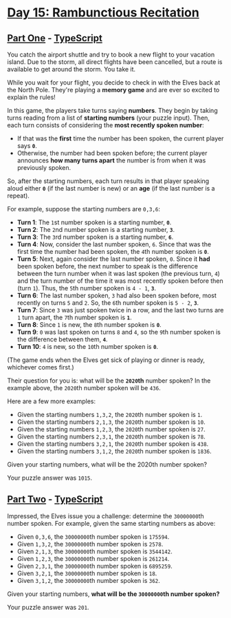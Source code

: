 # [Day 15: Rambunctious Recitation](https://adventofcode.com/2020/day/15)

## [Part One](https://adventofcode.com/2020/day/15#part1) - [TypeScript](/solutions/typescript/src/p1.ts)

You catch the airport shuttle and try to book a new flight to your vacation
island. Due to the storm, all direct flights have been cancelled, but a route is
available to get around the storm. You take it.

While you wait for your flight, you decide to check in with the Elves back at
the North Pole. They're playing a **memory game** and are ever so excited to
explain the rules!

In this game, the players take turns saying **numbers**. They begin by taking
turns reading from a list of **starting numbers** (your puzzle input). Then,
each turn consists of considering the **most recently spoken number**:

- If that was the **first** time the number has been spoken, the current player
  says **`0`**.
- Otherwise, the number had been spoken before; the current player announces
  **how many turns apart** the number is from when it was previously spoken.

So, after the starting numbers, each turn results in that player speaking aloud
either **`0`** (if the last number is new) or an **age** (if the last number is
a repeat).

For example, suppose the starting numbers are `0,3,6`:

- **Turn 1**: The `1`st number spoken is a starting number, **`0`**.
- **Turn 2**: The `2`nd number spoken is a starting number, **`3`**.
- **Turn 3**: The `3`rd number spoken is a starting number, **`6`**.
- **Turn 4**: Now, consider the last number spoken, `6`. Since that was the
  first time the number had been spoken, the `4`th number spoken is **`0`**.
- **Turn 5**: Next, again consider the last number spoken, `0`. Since it **had**
  been spoken before, the next number to speak is the difference between the
  turn number when it was last spoken (the previous turn, `4`) and the turn
  number of the time it was most recently spoken before then (turn `1`). Thus,
  the `5`th number spoken is `4 - 1`, **`3`**.
- **Turn 6**: The last number spoken, `3` had also been spoken before, most
  recently on turns `5` and `2`. So, the `6`th number spoken is `5 - 2`,
  **`3`**.
- **Turn 7**: Since `3` was just spoken twice in a row, and the last two turns
  are `1` turn apart, the `7`th number spoken is **`1`**.
- **Turn 8**: Since `1` is new, the `8`th number spoken is **`0`**.
- **Turn 9**: `0` was last spoken on turns `8` and `4`, so the `9`th number
  spoken is the difference between them, **`4`**.
- **Turn 10**: `4` is new, so the `10`th number spoken is **`0`**.

(The game ends when the Elves get sick of playing or dinner is ready, whichever
comes first.)

Their question for you is: what will be the **`2020`th** number spoken? In the
example above, the `2020`th number spoken will be `436`.

Here are a few more examples:

- Given the starting numbers `1,3,2`, the `2020`th number spoken is `1`.
- Given the starting numbers `2,1,3`, the `2020`th number spoken is `10`.
- Given the starting numbers `1,2,3`, the `2020`th number spoken is `27`.
- Given the starting numbers `2,3,1`, the `2020`th number spoken is `78`.
- Given the starting numbers `3,2,1`, the `2020`th number spoken is `438`.
- Given the starting numbers `3,1,2`, the `2020`th number spoken is `1836`.

Given your starting numbers, what will be the 2020th number spoken?

Your puzzle answer was `1015`.

## [Part Two](https://adventofcode.com/2020/day/15#part2) - [TypeScript](/solutions/typescript/src/p2.ts)

Impressed, the Elves issue you a challenge: determine the `30000000`th number
spoken. For example, given the same starting numbers as above:

- Given `0,3,6`, the `30000000`th number spoken is `175594`.
- Given `1,3,2`, the `30000000`th number spoken is `2578`.
- Given `2,1,3`, the `30000000`th number spoken is `3544142`.
- Given `1,2,3`, the `30000000`th number spoken is `261214`.
- Given `2,3,1`, the `30000000`th number spoken is `6895259`.
- Given `3,2,1`, the `30000000`th number spoken is `18`.
- Given `3,1,2`, the `30000000`th number spoken is `362`.

Given your starting numbers, **what will be the `30000000`th number spoken?**

Your puzzle answer was `201`.

